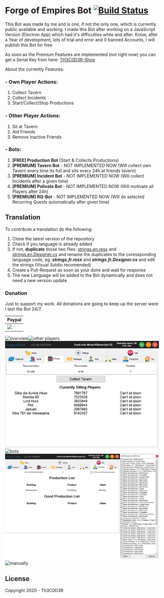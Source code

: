 
# **Forge of Empires Bot** [![Build Status](https://travis-ci.com/Th3C0D3R/FoBCS.svg?token=RwyETmryp2rK95JJsgYq&branch=master)](https://travis-ci.com/Th3C0D3R/FoBCS)

This Bot was made by me and is one, if not the only one, which is currently public available and working.
I made this Bot after working on a JavaScript Version (Electron App) which had it's difficulties while and after. Know, after a Year of development, lots of trial and error and 0 banned Accounts, I will publish this Bot for free

As soon as the Premium Features are implemented (not right now) you can get a Serial Key from here: [TH3C0D3R-Shop](https://th3c0d3r.selly.store/)

About the currently Features:
### - Own Player Actions:
1. Collect Tavern
2. Collect Incidents
3. Start/Collect/Stop Productions
### - Other Player Actions:
1. Sit at Tavern
2. Aid Friends
3. Remove Inactive Friends
### - Bots:
1. **[FREE] Production Bot** (Start &amp; Collects Productions)
2. **[PREMIUM] Tavern Bot** - NOT IMPLEMENTED NOW (Will collect own Tavern every time its full and sits every 24h at friends tavern)
3. **[PREMIUM] Incident Bot** - NOT IMPLEMENTED NOW (Will collect Incidents after a given time)
4. **[PREMIUM] Polivate Bot** - NOT IMPLEMENTED NOW (Will motivate all Players after 24h)
5. **[PREMIUM] RQ-Bot** - NOT IMPLEMENTED NOW (Will do selected Recurring Quests automatically after given time)

## Translation

To contribute a translation do the following:
1. Clone the latest version of the repository
2. Check if you language is already added
3. If not, **duplicate** those two files: [strings.en.resx](https://github.com/Th3C0D3R/FoBCS/blob/master/ForgeOfBots/strings.en.resx) and [strings.en.Designer.cs](https://github.com/Th3C0D3R/FoBCS/blob/master/ForgeOfBots/strings.en.Designer.cs) and rename the duplicates to the coressponding language code, eg: ***strings.fr.resx*** and ***strings.fr.Designer.cs*** and edit the strings (Visual Sutdio recomended)
4. Create a Pull-Request as soon as your done and wait for response
5. The new Language will be added to the Bot dynamically and does not need a new version update

### Donation
Just to support my work. All donations are going to keep up the server were I test the Bot 24/7.

| Paypal |
| ------ |
| [![](https://www.paypalobjects.com/en_US/i/btn/btn_donateCC_LG.gif)](https://www.paypal.com/cgi-bin/webscr?cmd=_s-xclick&hosted_button_id=G2D7BK2E7WJZY) 

![overview](https://github.com/Th3C0D3R/FoBCS/blob/master/Overview.png)![other players](https://github.com/Th3C0D3R/FoBCS/blob/master/OtherPlayers.png)
![tavern](https://github.com/Th3C0D3R/FoBCS/blob/master/Tavern.png)![bots](https://github.com/Th3C0D3R/FoBCS/blob/master/Bots.png)![production](https://github.com/Th3C0D3R/FoBCS/blob/master/Production.png)![manually](https://github.com/Th3C0D3R/FoBCS/blob/master/Manually.png)

License
-------
Copyright 2020 - Th3C0D3R
<!--stackedit_data:
eyJoaXN0b3J5IjpbNTc4ODUwMDA4LC03Mjg0MDA1Nl19
-->